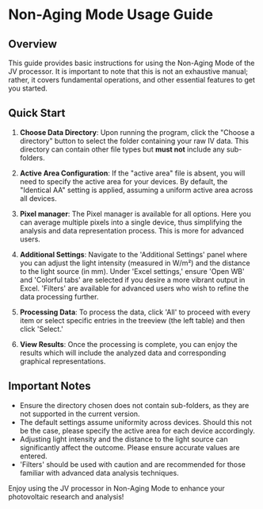 # Non-Aging Mode Usage Guide

## Overview

This guide provides basic instructions for using the Non-Aging Mode of the JV processor. It is important to note that this is not an exhaustive manual; rather, it covers fundamental operations, and other essential features to get you started.

## Quick Start

1. **Choose Data Directory**: Upon running the program, click the "Choose a directory" button to select the folder containing your raw IV data. This directory can contain other file types but **must not** include any sub-folders.

2. **Active Area Configuration**: If the "active area" file is absent, you will need to specify the active area for your devices. By default, the "Identical AA" setting is applied, assuming a uniform active area across all devices.

3. **Pixel manager**: The Pixel manager is available for all options. Here you can average multiple pixels into a single device, thus simplifying the analysis and data representation process. This is more for advanced users.

4. **Additional Settings**: Navigate to the 'Additional Settings' panel where you can adjust the light intensity (measured in W/m²) and the distance to the light source (in mm). Under 'Excel settings,' ensure 'Open WB' and 'Colorful tabs' are selected if you desire a more vibrant output in Excel. 'Filters' are available for advanced users who wish to refine the data processing further.

5. **Processing Data**: To process the data, click 'All' to proceed with every item or select specific entries in the treeview (the left table) and then click 'Select.'

6. **View Results**: Once the processing is complete, you can enjoy the results which will include the analyzed data and corresponding graphical representations.

## Important Notes

- Ensure the directory chosen does not contain sub-folders, as they are not supported in the current version.
- The default settings assume uniformity across devices. Should this not be the case, please specify the active area for each device accordingly.
- Adjusting light intensity and the distance to the light source can significantly affect the outcome. Please ensure accurate values are entered.
- 'Filters' should be used with caution and are recommended for those familiar with advanced data analysis techniques.

Enjoy using the JV processor in Non-Aging Mode to enhance your photovoltaic research and analysis!
